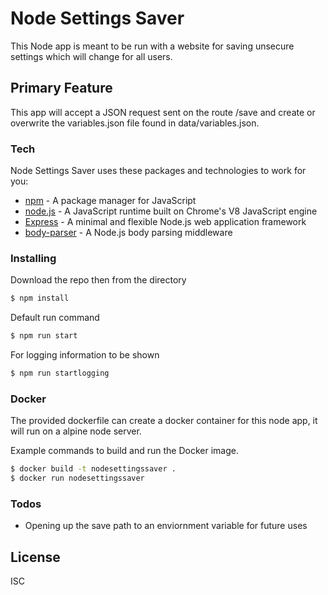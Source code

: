 # Node Settings Saver

This Node app is meant to be run with a website for saving unsecure settings which will change for all users.

## Primary Feature

This app will accept a JSON request sent on the route /save and create or overwrite the variables.json file found in data/variables.json.
 
### Tech

Node Settings Saver uses these packages and technologies to work for you:

* [npm] - A package manager for JavaScript
* [node.js] - A JavaScript runtime built on Chrome's V8 JavaScript engine
* [Express] - A minimal and flexible Node.js web application framework
* [body-parser] - A Node.js body parsing middleware

### Installing

Download the repo then from the directory

```sh
$ npm install 
```

Default run command

```sh
$ npm run start
```


For logging information to be shown

```sh
$ npm run startlogging
```

### Docker

The provided dockerfile can create a docker container for this node app, it will run on a alpine node server. 

Example commands to build and run the Docker image.

```sh
$ docker build -t nodesettingssaver .
$ docker run nodesettingssaver
```

### Todos

 - Opening up the save path to an enviornment variable for future uses

License
----

ISC

[//]: #
   [npm]: <https://www.npmjs.com/>
   [node.js]: <https://nodejs.org>
   [express]: <https://expressjs.com>
   [body-parser]: <https://github.com/expressjs/body-parser>

